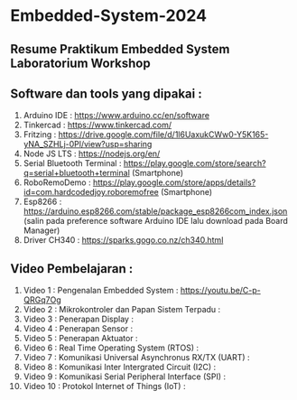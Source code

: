 # Embedded-System-2024
Resume Praktikum Embedded System Laboratorium Workshop 
--------------------------------------------------------------------------

Software dan tools yang dipakai :
-----------------------
1. Arduino IDE : https://www.arduino.cc/en/software
2. Tinkercad : https://www.tinkercad.com/
3. Fritzing : https://drive.google.com/file/d/1l6UaxukCWw0-Y5K165-yNA_SZHLj-0Pl/view?usp=sharing
4. Node JS LTS : https://nodejs.org/en/
5. Serial Bluetooth Terminal : https://play.google.com/store/search?q=serial+bluetooth+terminal (Smartphone)
6. RoboRemoDemo : https://play.google.com/store/apps/details?id=com.hardcodedjoy.roboremofree (Smartphone)
7. Esp8266 : https://arduino.esp8266.com/stable/package_esp8266com_index.json (salin pada preference software Arduino IDE lalu download pada Board Manager)
8. Driver CH340 : https://sparks.gogo.co.nz/ch340.html


Video Pembelajaran :
--------------------
1. Video 1  : Pengenalan Embedded System                     : https://youtu.be/C-p-QRGq7Og
2. Video 2  : Mikrokontroler dan Papan Sistem Terpadu        : 
3. Video 3  : Penerapan Display                              : 
4. Video 4  : Penerapan Sensor                               : 
5. Video 5  : Penerapan Aktuator                             : 
6. Video 6  : Real Time Operating System (RTOS)              : 
7. Video 7  : Komunikasi Universal Asynchronus RX/TX (UART)  : 
8. Video 8  : Komunikasi Inter Intergrated Circuit (I2C)     : 
9. Video 9  : Komunikasi Serial Peripheral Interface (SPI)   : 
10. Video 10 : Protokol Internet of Things (IoT)             :
